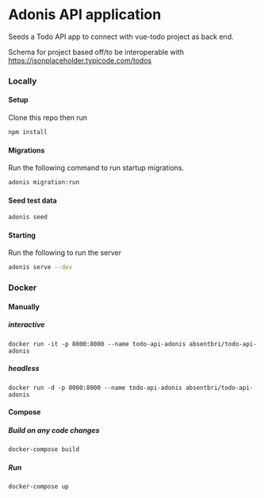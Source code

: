 # Adonis API application

Seeds a Todo API app to connect with vue-todo project as back end.

Schema for project based off/to be interoperable with https://jsonplaceholder.typicode.com/todos

### Locally

#### Setup

Clone this repo then run

```bash
npm install
``` 

#### Migrations

Run the following command to run startup migrations.

```bash
adonis migration:run
```

#### Seed test data

```bash
adonis seed
```

#### Starting

Run the following to run the server

```bash
adonis serve --dev
```

### Docker

#### Manually
##### interactive
```
docker run -it -p 8000:8000 --name todo-api-adonis absentbri/todo-api-adonis
```
##### headless
```
docker run -d -p 8000:8000 --name todo-api-adonis absentbri/todo-api-adonis
```

#### Compose
##### Build on any code changes
```bash
docker-compose build
```
##### Run
```bash
docker-compose up
```
